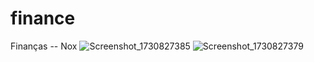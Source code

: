 # finance
Finanças -- Nox
![Screenshot_1730827385](https://github.com/user-attachments/assets/4bf81698-2d27-41ae-bf58-75192c556192)
![Screenshot_1730827379](https://github.com/user-attachments/assets/ad93bd0c-997c-475c-b1d7-4994be329941)
